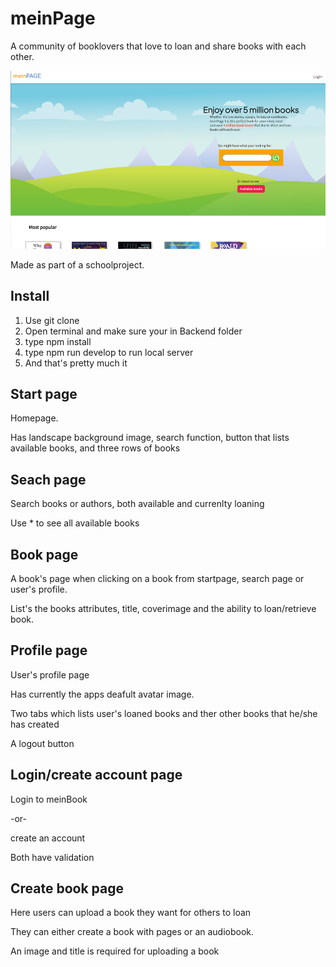 # meinPage

A community of booklovers that love to loan and share books with each other.

![alt text](https://github.com/albycc/Bookducks-project/blob/main/preview1.jpg?raw=true)

Made as part of a schoolproject.

## Install

1. Use git clone
2. Open terminal and make sure your in Backend folder
3. type npm install
4. type npm run develop to run local server
5. And that's pretty much it

## Start page

Homepage.

Has landscape background image, search function, button that lists available books, and three rows of books


## Seach page

Search books or authors, both available and currenlty loaning

Use * to see all available books

## Book page

A book's page when clicking on a book from startpage, search page or user's profile.

List's the books attributes, title, coverimage and the ability to loan/retrieve book.

## Profile page

User's profile page

Has currently the apps deafult avatar image.

Two tabs which lists user's loaned books and ther other books that he/she has created

A logout button


## Login/create account page

Login to meinBook

-or-

create an account 

Both have validation

## Create book page

Here users can upload a book they want for others to loan

They can either create a book with pages or an audiobook.

An image and title is required for uploading a book
